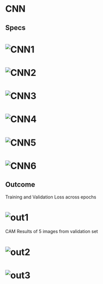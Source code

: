 # CNN
## Specs
# ![CNN1](specs/CNN1.png)
# ![CNN2](specs/CNN2.png)
# ![CNN3](specs/CNN3.png)
# ![CNN4](specs/CNN4.png)
# ![CNN5](specs/CNN5.png)
# ![CNN6](specs/CNN6.png)
## Outcome
Training and Validation Loss across epochs
# ![out1](outcome/out1.png)

CAM Results of 5 images from validation set
# ![out2](outcome/out2.png)
# ![out3](outcome/out3.png)
